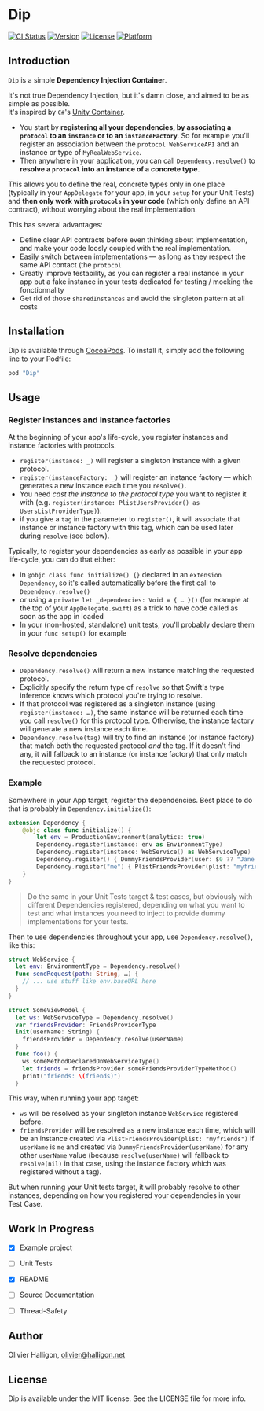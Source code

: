 # Dip

[![CI Status](http://img.shields.io/travis/AliSoftware/Dip.svg?style=flat)](https://travis-ci.org/AliSoftware/Dip)
[![Version](https://img.shields.io/cocoapods/v/Dip.svg?style=flat)](http://cocoapods.org/pods/Dip)
[![License](https://img.shields.io/cocoapods/l/Dip.svg?style=flat)](http://cocoapods.org/pods/Dip)
[![Platform](https://img.shields.io/cocoapods/p/Dip.svg?style=flat)](http://cocoapods.org/pods/Dip)

## Introduction

`Dip` is a simple **Dependency Injection Container**.

It's not true Dependency Injection, but it's damn close, and aimed to be as simple as possible.  
It's inspired by `C#`'s [Unity Container](https://msdn.microsoft.com/library/ff647202.aspx).

* You start by **registering all your dependencies, by associating a `protocol` to an `instance` or to an `instanceFactory`**. So for example you'll register an association between the `protocol WebServiceAPI` and an instance or type of `MyRealWebService`.
* Then anywhere in your application, you can call `Dependency.resolve()` to **resolve a `protocol` into an instance of a concrete type**.

This allows you to define the real, concrete types only in one place (typically in your `AppDelegate` for your app, in your `setup` for your Unit Tests)
and **then only work with `protocols` in your code** (which only define an API contract), without worrying about the real implementation.

This has several advantages:

* Define clear API contracts before even thinking about implementation, and make your code loosly coupled with the real implementation.
* Easily switch between implementations — as long as they respect the same API contact (the `protocol`
* Greatly improve testability, as you can register a real instance in your app but a fake instance in your tests dedicated for testing / mocking the fonctionnality
* Get rid of those `sharedInstances` and avoid the singleton pattern at all costs

## Installation

Dip is available through [CocoaPods](http://cocoapods.org). To install
it, simply add the following line to your Podfile:

```ruby
pod "Dip"
```

## Usage

### Register instances and instance factories

At the beginning of your app's life-cycle, you register instances and instance factories with protocols.

* `register(instance: _)` will register a singleton instance with a given protocol.
* `register(instanceFactory: _)` will register an instance factory — which generates a new instance each time you `resolve()`.
* You need _cast the instance to the protocol type_ you want to register it with (e.g. `register(instance: PlistUsersProvider() as UsersListProviderType)`).
* if you give a `tag` in the parameter to `register()`, it will associate that instance or instance factory with this tag, which can be used later during `resolve` (see below).

Typically, to register your dependencies as early as possible in your app life-cycle, you can do that either:

* in `@objc class func initialize() {}` declared in an `extension Dependency`, so it's called automatically before the first call to `Dependency.resolve()`
* or using a `private let _dependencies: Void = { … }()` (for example at the top of your `AppDelegate.swift`) as a trick to have code called as soon as the app in loaded
* In your (non-hosted, standalone) unit tests, you'll probably declare them in your `func setup()` for example

### Resolve dependencies

* `Dependency.resolve()` will return a new instance matching the requested protocol.
* Explicitly specify the return type of `resolve` so that Swift's type inference knows which protocol you're trying to resolve.
* If that protocol was registered as a singleton instance (using `register(instance: …)`, the same instance will be returned each time you call `resolve()` for this protocol type. Otherwise, the instance factory will generate a new instance each time.
* `Dependency.resolve(tag)` will try to find an instance (or instance factory) that match both the requested protocol _and_ the tag. If it doesn't find any, it will fallback to an instance (or instance factory) that only match the requested protocol.


### Example

Somewhere in your App target, register the dependencies. Best place to do that is probably in `Dependency.initialize()`:

```swift
extension Dependency {
    @objc class func initialize() {
        let env = ProductionEnvironment(analytics: true)
        Dependency.register(instance: env as EnvironmentType)
        Dependency.register(instance: WebService() as WebServiceType)
        Dependency.register() { DummyFriendsProvider(user: $0 ?? "Jane Doe") as FriendsProviderType }
        Dependency.register("me") { PlistFriendsProvider(plist: "myfriends") as FriendsProviderType }
    }
}
```

> Do the same in your Unit Tests target & test cases, but obviously with different Dependencies registered, depending on what you want to test and what instances you need to inject to provide dummy implementations for your tests.


Then to use dependencies throughout your app, use `Dependency.resolve()`, like this:

```swift
struct WebService {
  let env: EnvironmentType = Dependency.resolve()
  func sendRequest(path: String, …) {
    // ... use stuff like env.baseURL here
  }
}

struct SomeViewModel {
  let ws: WebServiceType = Dependency.resolve()
  var friendsProvider: FriendsProviderType
  init(userName: String) {
    friendsProvider = Dependency.resolve(userName)
  }
  func foo() {
    ws.someMethodDeclaredOnWebServiceType()
    let friends = friendsProvider.someFriendsProviderTypeMethod()
    print("friends: \(friends)")
  }
```

This way, when running your app target:

* `ws` will be resolved as your singleton instance `WebService` registered before.
* `friendsProvider` will be resolved as a new instance each time, which will be an instance created via `PlistFriendsProvider(plist: "myfriends")` if `userName` is `me` and created via `DummyFriendsProvider(userName)` for any other `userName` value (because `resolve(userName)` will fallback to `resolve(nil)` in that case, using the instance factory which was registered without a tag).

But when running your Unit tests target, it will probably resolve to other instances, depending on how you registered your dependencies in your Test Case.


## Work In Progress

* [x] Example project
* [ ] Unit Tests
* [x] README
* [ ] Source Documentation
* [ ] Thread-Safety


## Author

Olivier Halligon, olivier@halligon.net

## License

Dip is available under the MIT license. See the LICENSE file for more info.

